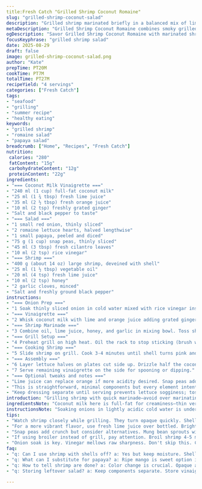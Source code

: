 ```yaml
---
title:Fresh Catch "Grilled Shrimp Coconut Romaine"
slug: "grilled-shrimp-coconut-salad"
description: "Grilled shrimp marinated briefly in a balanced mix of lime and a touch of honey for gentle sweetness. Crisp romaine leaves halved and dressed in a creamy coconut milk vinaigrette brightened with ginger and lime juice. Mango swapped for ripe papaya offering sweetness and a subtly different texture. Sprouts changed to thinly sliced snap peas for crunch and mild flavor. Onion soaking in cold water with rice vinegar instead of lemon to mellow sharpness. Grilling shrimp over high heat gives that sizzle and smoky aroma; key is watching their color change to opaque with pink highlights. Mixing wet and dry ingredients separately before tossing saves texture and flavor integrity."
metaDescription: "Grilled Shrimp Coconut Romaine combines smoky grilled shrimp with fresh romaine and a rich coconut vinaigrette for a vibrant meal bursting with flavors."
ogDescription: "Savor Grilled Shrimp Coconut Romaine with marinated shrimp, crunchy snap peas, and a creamy coconut vinaigrette for a refreshing dish."
focusKeyphrase: "grilled shrimp salad"
date: 2025-08-29
draft: false
image: grilled-shrimp-coconut-salad.png
author: "Kate"
prepTime: PT20M
cookTime: PT7M
totalTime: PT27M
recipeYield: "4 servings"
categories: ["Fresh Catch"]
tags:
- "seafood"
- "grilling"
- "summer recipe"
- "healthy eating"
keywords:
- "grilled shrimp"
- "romaine salad"
- "papaya salad"
breadcrumb: ["Home", "Recipes", "Fresh Catch"]
nutrition: 
 calories: "280"
 fatContent: "15g"
 carbohydrateContent: "12g"
 proteinContent: "22g"
ingredients:
- "=== Coconut Milk Vinaigrette ==="
- "240 ml (1 cup) full-fat coconut milk"
- "25 ml (1 ¾ tbsp) fresh lime juice"
- "35 ml (2 ½ tbsp) fresh orange juice"
- "10 ml (2 tsp) freshly grated ginger"
- "Salt and black pepper to taste"
- "=== Salad ==="
- "1 small red onion, thinly sliced"
- "2 romaine lettuce hearts, halved lengthwise"
- "1 small papaya, peeled and diced"
- "75 g (1 cup) snap peas, thinly sliced"
- "45 ml (3 tbsp) fresh cilantro leaves"
- "10 ml (2 tsp) rice vinegar"
- "=== Shrimp ==="
- "400 g (about 14 oz) large shrimp, deveined with shell"
- "25 ml (1 ½ tbsp) vegetable oil"
- "20 ml (4 tsp) fresh lime juice"
- "10 ml (2 tsp) honey"
- "2 garlic cloves, minced"
- "Salt and freshly ground black pepper"
instructions:
- "=== Onion Prep ==="
- "1 Soak thinly sliced onion in cold water mixed with rice vinegar instead of lemon. This cuts sharpness without losing crunch. Drain right before serving so it stays fresh and crisp."
- "=== Vinaigrette ==="
- "2 Whisk coconut milk with lime and orange juice adding grated ginger last. Salt and pepper robustly. Ginger adds a sharp aromatic lift preventing one-note flavors Often omitted but essential for balance here."
- "=== Shrimp Marinade ==="
- "3 Combine oil, lime juice, honey, and garlic in mixing bowl. Toss shrimp well, season with salt and pepper. Let it sit 7 to 10 minutes max — too long makes texture mushy."
- "=== Grill Setup ==="
- "4 Preheat grill on high heat. Oil the rack to stop sticking (brush with oil on a paper towel and wipe grill). Use tongs to test heat – hot enough if it sizzles vigorously. Position shrimp directly over flame."
- "=== Cooking Shrimp ==="
- "5 Slide shrimp on grill. Cook 3-4 minutes until shell turns pink and flesh opaque with slight firmness. Flip once fast with tongs to avoid breaking. Shell should have charred hints, shrimps plump from heat but springy. Overcooking makes them rubbery and flavor flat."
- "=== Assembly ==="
- "6 Layer lettuce halves on plates cut side up. Drizzle half the coconut vinaigrette over leaves. Scatter papaya cubes, snap peas, cilantro leaves, and drained onion slices. Lay grilled shrimp along side or on top."
- "7 Serve remaining vinaigrette on the side for spooning or dipping."
- "=== Optional tweaks and notes ==="
- "Lime juice can replace orange if more acidity desired. Snap peas add crunchy sweetness; replace with mung bean sprouts for earthier tone but less crunch. Honey softens harsh lime, maple syrup works in pinch but changes flavor slightly. If no grill available, broil shrimp 4-5 minutes watching closely, turning halfway. Key is color and firmness cues, not strict timing."
- "This is straightforward, minimal components but every element intentional. Acid balances fat from coconut, fresh herbs pop. Don’t skip onion soaking – eliminates harsh sulfur notes that ruin salad brightness. Grill on high for caramelization, not cooking through with smoke."
- "Keep dressing separate until serving prevents lettuce sogginess; toss or spoon on plates. Shrimp marinade short to not pre-cook or saturate carbs in shell. Use fresh lime juice rather than bottled – obvious impact. Watch shrimp carefully, they flip fast and finish quickly."
introduction: "Grilling shrimp with quick marinade—avoid over marinating or you lose texture. Shell left on locks in moisture, gives subtle smoky char. Coconut milk vinaigrette thicker than usual vinaigrettes; ginger punch cuts richness. Swap out mango for papaya, throws in mellow tropical tone. Instead of mung bean sprouts, snap peas bring fresh snap, brighter bite. Onion gets tamed with rice vinegar soak, not lemon; raw onion’s harsh bite kills brightness if not handled properly. Grill needs high heat; you want that audible sizzle, shrimp puckering slight but still juicy inside. Toss vinaigrette just before serving to keep lettuce crisp—wet leaves ruin mouthfeel fast. Balance here is key—don’t overdo sweetness or acidity. Keep components separate till assembly for freshness and crunch."
ingredientsNote: "Coconut milk here is full-fat for creaminess—thin versions won’t bind dressing properly. Freshly grated ginger adds vibrancy, shortcuts include ginger paste but dampens sharpness. Lime and orange juices give layered acidity; replace orange with more lime if you prefer brighter sharper profile. Papaya replaces mango, slightly less sweet, adds smooth texture contrast. Snap peas substituted for bean sprouts, adding a crisp bite and subtle vegetal notes. Onion soaking in vinegar water keeps the sharp edges down without softening too much, key for layering bright flavors without pungent aftertaste. Shrimp marinade time short — any longer and acid starts cooking the flesh, ruining texture. Shell on for grilling locks in moisture but peel after if preferred."
instructionsNote: "Soaking onions in lightly acidic cold water is underrated — it tones down aggressive sulfur compounds without killing crunch, don’t skip. Marinate shrimp max 10 min; longer turns shrimp mushy due to acid. Grill on preheated high heat ‘til you hear steady sizzle—shrimp start turning pink and opaque but still springy when pressed. Flip once only to avoid breakage. Vinaigrette whisked separately prevents separation; ginger last keeps it aromatic. Assembly order matters: lettuce halves first, vinaigrette second so dressing clings but leaves stay crisp, then papaya, snap peas, cilantro scattered with onion on top adds layered texture and bursts of freshness. Serve extra vinaigrette alongside for those who want a bit more tang. If no grill, broiler or hot pan is substitute; watch shrimp carefully to avoid overcooking. Learn to judge doneness by texture and color, not exact minutes; every grill differs. Keep components separate until serving to avoid sogginess in greens."
tips:
- "Watch shrimp closely while grilling. They turn opaque quickly. Shell should sizzle and be firm. Flipping only once prevents breaking."
- "For a more vibrant flavor, use fresh lime juice over bottled. Brighter taste can make a difference; balance between sweet and acidic."
- "Snap peas add crunch but consider alternatives. Mung bean sprouts will work, if you prefer soft textures. Adjust for freshness; keep it light."
- "If using broiler instead of grill, pay attention. Broil shrimp 4-5 minutes, turn once. Shrimp can overcook fast if not checked constantly."
- "Onion soak is key. Vinegar mellows raw sharpness. Don't skip this. Crunch remains, but harsh flavors diminish, bright salad needed."
faq:
- "q: Can I use shrimp with shells off? a: Yes but keep moisture. Shell on traps juices. But peeled shrimp can work. Try not to overmarinate."
- "q: What can I substitute for papaya? a: Ripe mango is sweet option instead. Texture different but still satisfying. Consider adding additional crunch."
- "q: How to tell shrimp are done? a: Color change is crucial. Opaque and pink hints signal readiness. Firm but springy; check undercooked."
- "q: Storing leftover salad? a: Keep components separate. Store vinaigrette in jar, salad greens dry. Mixed salads lose crunch fast; reassembly needed."

---
```

